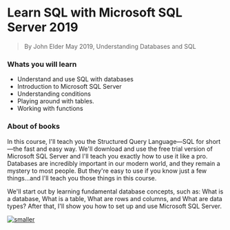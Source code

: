 # Learn SQL with Microsoft SQL Server 2019

> By John Elder May 2019, Understanding Databases and SQL

### Whats you will learn
* Understand and use SQL with databases
* Introduction to Microsoft SQL Server
* Understanding conditions
* Playing around with tables.
* Working with functions

### About of books
In this course, I'll teach you the Structured Query Language—SQL for short—the fast and easy way. We'll download and use the free trial version of Microsoft SQL Server and I'll teach you exactly how to use it like a pro. Databases are incredibly important in our modern world, and they remain a mystery to most people. But they're easy to use if you know just a few things...and I'll teach you those things in this course.

We'll start out by learning fundamental database concepts, such as: What is a database, What is a table, What are rows and columns, and What are data types? After that, I'll show you how to set up and use Microsoft SQL Server.


<a href="https://imgbb.com/"><img src="https://i.ibb.co/pypwqSL/smaller.png" alt="smaller" border="0"></a>
